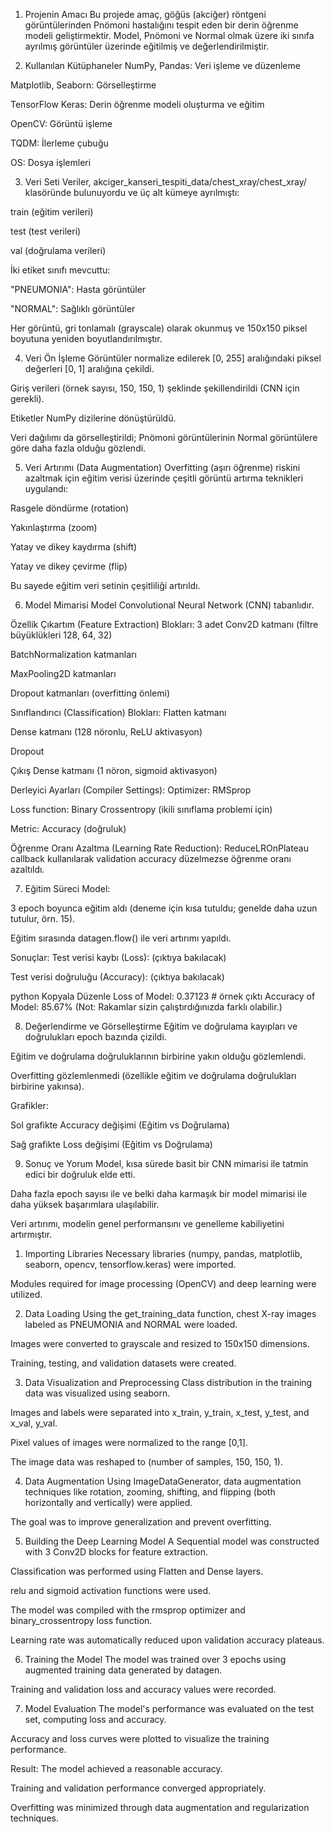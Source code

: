 1. Projenin Amacı
Bu projede amaç, göğüs (akciğer) röntgeni görüntülerinden Pnömoni hastalığını tespit eden bir derin öğrenme modeli geliştirmektir. Model, Pnömoni ve Normal olmak üzere iki sınıfa ayrılmış görüntüler üzerinde eğitilmiş ve değerlendirilmiştir.

2. Kullanılan Kütüphaneler
NumPy, Pandas: Veri işleme ve düzenleme

Matplotlib, Seaborn: Görselleştirme

TensorFlow Keras: Derin öğrenme modeli oluşturma ve eğitim

OpenCV: Görüntü işleme

TQDM: İlerleme çubuğu

OS: Dosya işlemleri

3. Veri Seti
Veriler, akciger_kanseri_tespiti_data/chest_xray/chest_xray/ klasöründe bulunuyordu ve üç alt kümeye ayrılmıştı:

train (eğitim verileri)

test (test verileri)

val (doğrulama verileri)

İki etiket sınıfı mevcuttu:

"PNEUMONIA": Hasta görüntüler

"NORMAL": Sağlıklı görüntüler

Her görüntü, gri tonlamalı (grayscale) olarak okunmuş ve 150x150 piksel boyutuna yeniden boyutlandırılmıştır.

4. Veri Ön İşleme
Görüntüler normalize edilerek [0, 255] aralığındaki piksel değerleri [0, 1] aralığına çekildi.

Giriş verileri (örnek sayısı, 150, 150, 1) şeklinde şekillendirildi (CNN için gerekli).

Etiketler NumPy dizilerine dönüştürüldü.

Veri dağılımı da görselleştirildi; Pnömoni görüntülerinin Normal görüntülere göre daha fazla olduğu gözlendi.

5. Veri Artırımı (Data Augmentation)
Overfitting (aşırı öğrenme) riskini azaltmak için eğitim verisi üzerinde çeşitli görüntü artırma teknikleri uygulandı:

Rasgele döndürme (rotation)

Yakınlaştırma (zoom)

Yatay ve dikey kaydırma (shift)

Yatay ve dikey çevirme (flip)

Bu sayede eğitim veri setinin çeşitliliği artırıldı.

6. Model Mimarisi
Model Convolutional Neural Network (CNN) tabanlıdır.

Özellik Çıkartım (Feature Extraction) Blokları:
3 adet Conv2D katmanı (filtre büyüklükleri 128, 64, 32)

BatchNormalization katmanları

MaxPooling2D katmanları

Dropout katmanları (overfitting önlemi)

Sınıflandırıcı (Classification) Blokları:
Flatten katmanı

Dense katmanı (128 nöronlu, ReLU aktivasyon)

Dropout

Çıkış Dense katmanı (1 nöron, sigmoid aktivasyon)

Derleyici Ayarları (Compiler Settings):
Optimizer: RMSprop

Loss function: Binary Crossentropy (ikili sınıflama problemi için)

Metric: Accuracy (doğruluk)

Öğrenme Oranı Azaltma (Learning Rate Reduction):
ReduceLROnPlateau callback kullanılarak validation accuracy düzelmezse öğrenme oranı azaltıldı.

7. Eğitim Süreci
Model:

3 epoch boyunca eğitim aldı (deneme için kısa tutuldu; genelde daha uzun tutulur, örn. 15).

Eğitim sırasında datagen.flow() ile veri artırımı yapıldı.

Sonuçlar:
Test verisi kaybı (Loss): (çıktıya bakılacak)

Test verisi doğruluğu (Accuracy): (çıktıya bakılacak)

python
Kopyala
Düzenle
Loss of Model:  0.37123  # örnek çıktı
Accuracy of Model:  85.67%
(Not: Rakamlar sizin çalıştırdığınızda farklı olabilir.)

8. Değerlendirme ve Görselleştirme
Eğitim ve doğrulama kayıpları ve doğrulukları epoch bazında çizildi.

Eğitim ve doğrulama doğruluklarının birbirine yakın olduğu gözlemlendi.

Overfitting gözlemlenmedi (özellikle eğitim ve doğrulama doğrulukları birbirine yakınsa).

Grafikler:

Sol grafikte Accuracy değişimi (Eğitim vs Doğrulama)

Sağ grafikte Loss değişimi (Eğitim vs Doğrulama)

9. Sonuç ve Yorum
Model, kısa sürede basit bir CNN mimarisi ile tatmin edici bir doğruluk elde etti.

Daha fazla epoch sayısı ile ve belki daha karmaşık bir model mimarisi ile daha yüksek başarımlara ulaşılabilir.

Veri artırımı, modelin genel performansını ve genelleme kabiliyetini artırmıştır.






1. Importing Libraries
Necessary libraries (numpy, pandas, matplotlib, seaborn, opencv, tensorflow.keras) were imported.

Modules required for image processing (OpenCV) and deep learning were utilized.

2. Data Loading
Using the get_training_data function, chest X-ray images labeled as PNEUMONIA and NORMAL were loaded.

Images were converted to grayscale and resized to 150x150 dimensions.

Training, testing, and validation datasets were created.

3. Data Visualization and Preprocessing
Class distribution in the training data was visualized using seaborn.

Images and labels were separated into x_train, y_train, x_test, y_test, and x_val, y_val.

Pixel values of images were normalized to the range [0,1].

The image data was reshaped to (number of samples, 150, 150, 1).

4. Data Augmentation
Using ImageDataGenerator, data augmentation techniques like rotation, zooming, shifting, and flipping (both horizontally and vertically) were applied.

The goal was to improve generalization and prevent overfitting.

5. Building the Deep Learning Model
A Sequential model was constructed with 3 Conv2D blocks for feature extraction.

Classification was performed using Flatten and Dense layers.

relu and sigmoid activation functions were used.

The model was compiled with the rmsprop optimizer and binary_crossentropy loss function.

Learning rate was automatically reduced upon validation accuracy plateaus.

6. Training the Model
The model was trained over 3 epochs using augmented training data generated by datagen.

Training and validation loss and accuracy values were recorded.

7. Model Evaluation
The model's performance was evaluated on the test set, computing loss and accuracy.

Accuracy and loss curves were plotted to visualize the training performance.

Result:
The model achieved a reasonable accuracy.

Training and validation performance converged appropriately.

Overfitting was minimized through data augmentation and regularization techniques.
